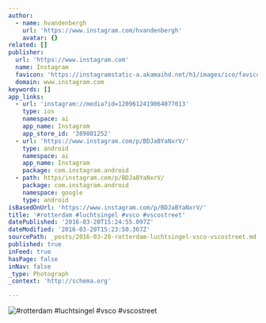 ```yaml
---
author:
  - name: hvandenbergh
    url: 'https://www.instagram.com/hvandenbergh'
    avatar: {}
related: []
publisher:
  url: 'https://www.instagram.com'
  name: Instagram
  favicon: 'https://instagramstatic-a.akamaihd.net/h1/images/ico/favicon.ico/7cdab0872b15.ico'
  domain: www.instagram.com
keywords: []
app_links:
  - url: 'instagram://media?id=1209612419064077013'
    type: ios
    namespace: ai
    app_name: Instagram
    app_store_id: '389801252'
  - url: 'https://www.instagram.com/p/BDJaBYaNxrV/'
    type: android
    namespace: ai
    app_name: Instagram
    package: com.instagram.android
  - path: https/instagram.com/p/BDJaBYaNxrV/
    package: com.instagram.android
    namespace: google
    type: android
isBasedOnUrl: 'https://www.instagram.com/p/BDJaBYaNxrV/'
title: '#rotterdam #luchtsingel #vsco #vscostreet'
datePublished: '2016-03-20T15:24:55.097Z'
dateModified: '2016-03-20T15:23:50.367Z'
sourcePath: _posts/2016-03-20-rotterdam-luchtsingel-vsco-vscostreet.md
published: true
inFeed: true
hasPage: false
inNav: false
_type: Photograph
_context: 'http://schema.org'

---
```

![#rotterdam #luchtsingel #vsco #vscostreet](https://scontent.cdninstagram.com/t51.2885-15/s640x640/sh0.08/e35/12826168_591202874370337_304863449_n.jpg?ig_cache_key=MTIwOTYxMjQxOTA2NDA3NzAxMw%3D%3D.2)